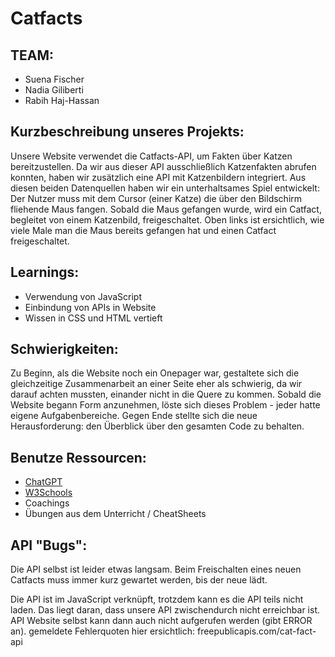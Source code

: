 # Catfacts

## TEAM:
- Suena Fischer
- Nadia Giliberti
- Rabih Haj-Hassan

## Kurzbeschreibung unseres Projekts:
Unsere Website verwendet die Catfacts-API, um Fakten über Katzen bereitzustellen. Da wir aus dieser API ausschließlich Katzenfakten abrufen konnten, haben wir zusätzlich eine API mit Katzenbildern integriert. Aus diesen beiden Datenquellen haben wir ein unterhaltsames Spiel entwickelt: Der Nutzer muss mit dem Cursor (einer Katze) die über den Bildschirm fliehende Maus fangen. Sobald die Maus gefangen wurde, wird ein Catfact, begleitet von einem Katzenbild, freigeschaltet. Oben links ist ersichtlich, wie viele Male man die Maus bereits gefangen hat und einen Catfact freigeschaltet.

## Learnings:
- Verwendung von JavaScript
- Einbindung von APIs in Website
- Wissen in CSS und HTML vertieft

## Schwierigkeiten:
Zu Beginn, als die Website noch ein Onepager war, gestaltete sich die gleichzeitige Zusammenarbeit an einer Seite eher als schwierig, da wir darauf achten mussten, einander nicht in die Quere zu kommen. Sobald die Website begann Form anzunehmen, löste sich dieses Problem - jeder hatte eigene Aufgabenbereiche. Gegen Ende stellte sich die neue Herausforderung: den Überblick über den gesamten Code zu behalten.  

## Benutze Ressourcen:
- [ChatGPT](https://chat.openai.com)
- [W3Schools](https://www.w3schools.com)
- Coachings 
- Übungen aus dem Unterricht / CheatSheets

## API "Bugs":
Die API selbst ist leider etwas langsam. Beim Freischalten eines neuen Catfacts muss immer kurz gewartet werden, bis der neue lädt. 

Die API ist im JavaScript verknüpft, trotzdem kann es die API teils nicht laden. Das liegt daran, dass unsere API zwischendurch nicht erreichbar ist. API Website selbst kann dann auch nicht aufgerufen werden (gibt ERROR an). gemeldete Fehlerquoten hier ersichtlich: freepublicapis.com/cat-fact-api